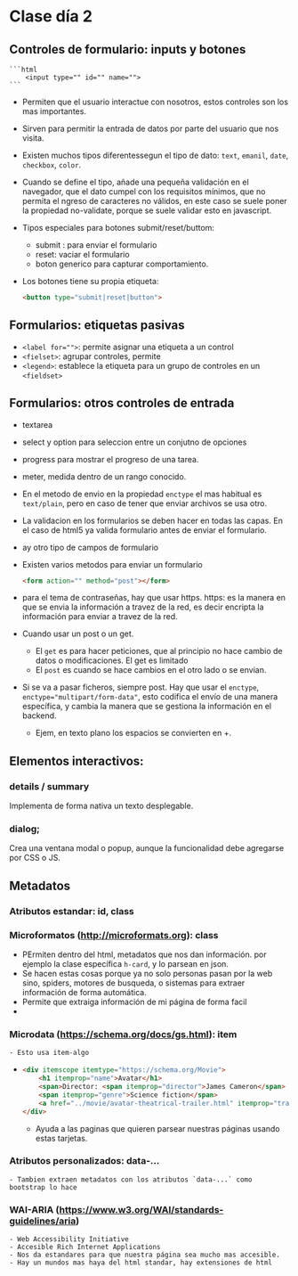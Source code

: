 # Clase día 2

## Controles de formulario: inputs y botones

    ```html
        <input type="" id="" name="">
    ``` 
- Permiten que el usuario interactue con nosotros, estos controles son los mas importantes.
- Sirven para permitir la entrada de datos por parte del usuario que nos visita.
- Existen muchos tipos diferentessegun el tipo de dato: `text`, `emanil`, `date`, `checkbox`, `color`.
- Cuando se define el tipo, añade una pequeña validación en el navegador, que el dato cumpel con los requisitos mínimos, que no permita el ngreso de caracteres no válidos, en este caso se suele poner la propiedad no-validate, porque se suele validar esto en javascript.
- Tipos especiales para botones submit/reset/buttom:
  - submit : para enviar el formulario
  - reset: vaciar el formulario
  - boton generico para capturar comportamiento.

- Los botones tiene su propia etiqueta:
    ```html
    <button type="submit|reset|button">
    ```

## Formularios: etiquetas pasivas
- ```<label for="">```: permite asignar una etiqueta a un control
- ```<fielset>```: agrupar controles, permite
- ```<legend>```: establece la etiqueta para un grupo de controles en un ```<fieldset>```

## Formularios: otros controles de entrada
- textarea
- select y option para seleccion entre un conjutno de opciones
- progress para mostrar el progreso de una tarea.
- meter, medida dentro de un rango conocido.

- En el metodo de envio en la propiedad `enctype` el mas habitual es `text/plain`, pero en caso de tener que enviar archivos se usa otro.
- La validacion en los formularios se deben hacer en todas las capas. En el caso de html5 ya valida formulario antes de enviar el formulario.

- ay otro tipo de campos de formulario
- Existen varios metodos para enviar un formulario
   ```html
   <form action="" method="post"></form>
   ```
- para el tema de contraseñas, hay que usar https.
  https: es la manera en que se envia la información a travez de la red, es decir encripta la información para enviar a travez de la red.

- Cuando usar un post o un get.
  - El `get` es para hacer peticiones, que al principio no hace cambio de datos o modificaciones. El get es limitado
  - El `post` es cuando se hace cambios en el otro lado o se envian.

- Si se va a pasar ficheros, siempre post. Hay que usar el `enctype`, `enctype="multipart/form-data"`, esto codifica el envío de una manera específica, y cambia la manera que se gestiona la información en el backend.
  - Ejem, en texto plano los espacios se convierten en +.

## Elementos interactivos: 

### details / summary
Implementa de forma nativa un texto desplegable.

### dialog;
Crea una ventana modal o popup, aunque la funcionalidad debe agregarse por CSS o JS.

## Metadatos

### Atributos estandar: id, class

###  Microformatos (http://microformats.org): class
  - PErmiten dentro del html, metadatos que nos dan información. por ejemplo la clase específica `h-card`, y lo parsean en json. 
  - Se hacen estas cosas porque ya no solo personas pasan por la web sino, spiders, motores de busqueda, o sistemas para extraer información de forma automática. 
  - Permite que extraiga información de mi página de forma facil
- 
### Microdata (https://schema.org/docs/gs.html): item
    - Esto usa item-algo
  - ```html
    <div itemscope itemtype="https://schema.org/Movie">
        <h1 itemprop="name">Avatar</h1>
        <span>Director: <span itemprop="director">James Cameron</span> (born August)</span>
        <span itemprop="genre">Science fiction</span>
        <a href="../movie/avatar-theatrical-trailer.html" itemprop="trailer">Trailer</a>
    </div>
    ```
    - Ayuda a las paginas que quieren parsear nuestras páginas usando estas tarjetas.
### Atributos personalizados: data-...
    - Tambien extraen metadatos con los atributos `data-...` como bootstrap lo hace

### WAI-ARIA (https://www.w3.org/WAI/standards-guidelines/aria)
    - Web Accessibility Initiative 
    - Accesible Rich Internet Applications
    - Nos da estandares para que nuestra página sea mucho mas accesible.
    - Hay un mundos mas haya del html standar, hay extensiones de html
